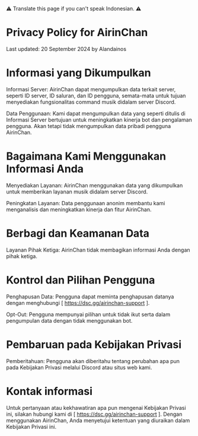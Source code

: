 ⚠️ Translate this page if you can't speak Indonesian. ⚠️

# Privacy Policy for AirinChan
Last updated: 20 September 2024 by Alandainos

# Informasi yang Dikumpulkan
Informasi Server: AirinChan dapat mengumpulkan data terkait server, seperti ID server, ID saluran, dan ID pengguna, semata-mata untuk tujuan menyediakan fungsionalitas command musik didalam server Discord.

Data Penggunaan: Kami dapat mengumpulkan data yang seperti ditulis di Informasi Server bertujuan untuk meningkatkan kinerja bot dan pengalaman pengguna. Akan tetapi tidak mengumpulkan data pribadi pengguna AirinChan.

# Bagaimana Kami Menggunakan Informasi Anda
Menyediakan Layanan: AirinChan menggunakan data yang dikumpulkan untuk memberikan layanan musik didalam server Discord.

Peningkatan Layanan: Data penggunaan anonim membantu kami menganalisis dan meningkatkan kinerja dan fitur AirinChan.

# Berbagi dan Keamanan Data
Layanan Pihak Ketiga: AirinChan tidak membagikan informasi Anda dengan pihak ketiga.

# Kontrol dan Pilihan Pengguna
Penghapusan Data: Pengguna dapat meminta penghapusan datanya dengan menghubungi [ https://dsc.gg/airinchan-support ].

Opt-Out: Pengguna mempunyai pilihan untuk tidak ikut serta dalam pengumpulan data dengan tidak menggunakan bot.

# Pembaruan pada Kebijakan Privasi
Pemberitahuan: Pengguna akan diberitahu tentang perubahan apa pun pada Kebijakan Privasi melalui Discord atau situs web kami.

# Kontak informasi
Untuk pertanyaan atau kekhawatiran apa pun mengenai Kebijakan Privasi ini, silakan hubungi kami di [ https://dsc.gg/airinchan-support ]. Dengan menggunakan AirinChan, Anda menyetujui ketentuan yang diuraikan dalam Kebijakan Privasi ini.
